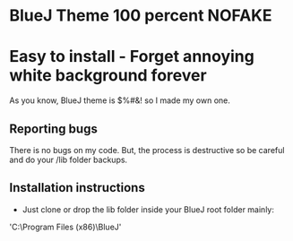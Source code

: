 # BlueJ Theme 100 percent NOFAKE



Easy to install - Forget annoying white background forever
=================

As you know, BlueJ theme is $%#&! so I made my own one.

Reporting bugs
--------------

There is no bugs on my code. 
But, the process is destructive so be careful and do your /lib folder backups. 


Installation instructions
-------



* Just clone or drop the lib folder inside your BlueJ root folder mainly:

'C:\Program Files (x86)\BlueJ'

